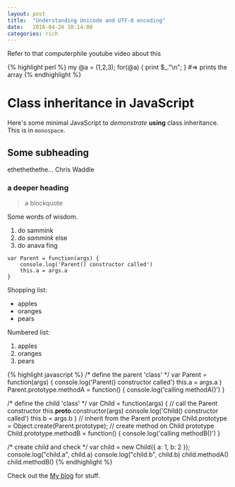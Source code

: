 ```yaml
---
layout: post
title:  "Understanding Unicode and UTF-8 encoding"
date:   2016-04-26 10:14:00
categories: rich
---
```

Refer to that computerphile youtube video about this

{% highlight perl %}
my @a = (1,2,3);
for(@a) {
	print $_."\n";
}
#=> prints the array
{% endhighlight %}

Class inheritance in JavaScript
===============================

Here's some minimal JavaScript to *demonstrate* **using** class inheritance. This is in `monospace`.

Some subheading
---------------

ethethethethe... Chris Waddle

### a deeper heading

> a blockquote

Some words of wisdom.

  1. do sammink
  2. do _sammink_ else 
  3. do anava fing

```
var Parent = function(args) {
	console.log('Parent() constructor called')
	this.a = args.a
}
```

Shopping list:

  * apples
  * oranges
  * pears

Numbered list:

  1. apples
  2. oranges
  3. pears

{% highlight javascript %}
/* define the parent 'class' */
var Parent = function(args) {
	console.log('Parent() constructor called')
	this.a = args.a
}
Parent.prototype.methodA = function() {
	console.log('calling methodA()')
}

/* define the child 'class' */
var Child = function(args) {
	// call the Parent constructor
	this.__proto__.constructor(args)
	console.log('Child() constructor called')
	this.b = args.b
}
// inherit from the Parent prototype
Child.prototype = Object.create(Parent.prototype);
// create method on Child prototype
Child.prototype.methodB = function() {
	console.log('calling methodB()')
}

/* create child and check */
var child = new Child({ a: 1, b: 2 });
console.log("child.a", child.a)
console.log("child.b", child.b)
child.methodA()
child.methodB()
{% endhighlight %}

Check out the [My blog](http://blog.richgarner.net) for stuff. 

[jekyll]:      http://jekyllrb.com
[jekyll-gh]:   https://github.com/jekyll/jekyll
[jekyll-help]: https://github.com/jekyll/jekyll-help
